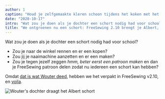 ```yaml
---
author: 1
caption: "Houd je zelfgemaakte kleren schoon tijdens het koken met het Albert schort"
date: "2020-10-17"
intro: "Wat zou je doen als je dochter een schort nodig had voor school?"
title: "We ontgroenen nu een schort: FreeSewing 2.10 brengt je Albert, een bescheiden schortpatroon"
---
```



Wat zou je doen als je dochter een schort nodig had voor school?

 - Zou je naar de winkel rennen en er een kopen?
 - Zou jij je naaimachine aanzetten en er een maken?
 - Zou je tegen jezelf zeggen _hmm, beter eerst een patroon maken_ en dan je FreeSewing patroon delen zodat nu iedereen een schort kan hebben?

Omdat [dat is wat Wouter deed](/showcase/albert-by-wouter/), hebben we het verpakt in FreeSewing v2.10, en [voila](/designs/albert/).

![Wouter's dochter draagt het Albert schort](https://posts.freesewing.org/uploads/albert_08ccbfc95b.jpg)


